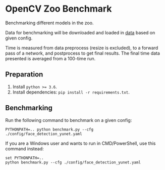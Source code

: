 # OpenCV Zoo Benchmark

Benchmarking different models in the zoo.

Data for benchmarking will be downloaded and loaded in [data](./data) based on given config.

Time is measured from data preprocess (resize is excluded), to a forward pass of a network, and postprocess to get final results. The final time data presented is averaged from a 100-time run.

## Preparation

1. Install `python >= 3.6`.
2. Install dependencies: `pip install -r requirements.txt`.

## Benchmarking

Run the following command to benchmark on a given config:

```shell
PYTHONPATH=.. python benchmark.py --cfg ./config/face_detection_yunet.yaml
```

If you are a Windows user and wants to run in CMD/PowerShell, use this command instead:
```shell
set PYTHONPATH=..
python benchmark.py --cfg ./config/face_detection_yunet.yaml
```
<!--
Omit `--cfg` if you want to benchmark all included models:
```shell
PYTHONPATH=.. python benchmark.py
```
-->